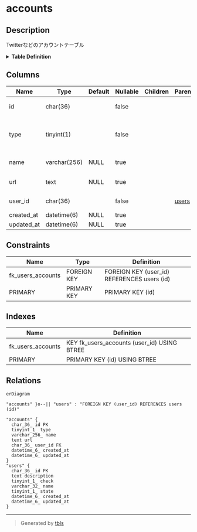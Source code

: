 # accounts

## Description

Twitterなどのアカウントテーブル

<details>
<summary><strong>Table Definition</strong></summary>

```sql
CREATE TABLE `accounts` (
  `id` char(36) NOT NULL,
  `type` tinyint(1) NOT NULL,
  `name` varchar(256) DEFAULT NULL,
  `url` text DEFAULT NULL,
  `user_id` char(36) NOT NULL,
  `created_at` datetime(6) DEFAULT NULL,
  `updated_at` datetime(6) DEFAULT NULL,
  PRIMARY KEY (`id`),
  KEY `fk_users_accounts` (`user_id`),
  CONSTRAINT `fk_users_accounts` FOREIGN KEY (`user_id`) REFERENCES `users` (`id`) ON DELETE CASCADE ON UPDATE CASCADE
) ENGINE=InnoDB DEFAULT CHARSET=utf8mb3
```

</details>

## Columns

| Name | Type | Default | Nullable | Children | Parents | Comment |
| ---- | ---- | ------- | -------- | -------- | ------- | ------- |
| id | char(36) |  | false |  |  | アカウントUUID |
| type | tinyint(1) |  | false |  |  | アカウントのハードコードID |
| name | varchar(256) | NULL | true |  |  | アカウント名 |
| url | text | NULL | true |  |  | アカウントのURL |
| user_id | char(36) |  | false |  | [users](users.md) | ユーザーUUID |
| created_at | datetime(6) | NULL | true |  |  |  |
| updated_at | datetime(6) | NULL | true |  |  |  |

## Constraints

| Name | Type | Definition |
| ---- | ---- | ---------- |
| fk_users_accounts | FOREIGN KEY | FOREIGN KEY (user_id) REFERENCES users (id) |
| PRIMARY | PRIMARY KEY | PRIMARY KEY (id) |

## Indexes

| Name | Definition |
| ---- | ---------- |
| fk_users_accounts | KEY fk_users_accounts (user_id) USING BTREE |
| PRIMARY | PRIMARY KEY (id) USING BTREE |

## Relations

```mermaid
erDiagram

"accounts" }o--|| "users" : "FOREIGN KEY (user_id) REFERENCES users (id)"

"accounts" {
  char_36_ id PK
  tinyint_1_ type
  varchar_256_ name
  text url
  char_36_ user_id FK
  datetime_6_ created_at
  datetime_6_ updated_at
}
"users" {
  char_36_ id PK
  text description
  tinyint_1_ check
  varchar_32_ name
  tinyint_1_ state
  datetime_6_ created_at
  datetime_6_ updated_at
}
```

---

> Generated by [tbls](https://github.com/k1LoW/tbls)

